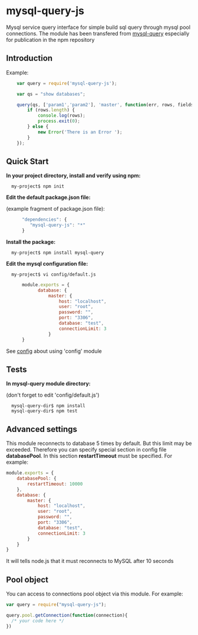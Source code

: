 mysql-query-js
==============

Mysql service query interface for simple build sql query through mysql pool connections.
The module has been transfered from [mysql-query](https://github.com/ria-com/node-mysql-query) especially for publication in the npm repository

Introduction
------------

Example:

```javascript
    var query = require('mysql-query-js');

    var qs = "show databases";

    query(qs, ['param1','param2'], 'master', function(err, rows, fields) {
        if (rows.length) {
            console.log(rows);
            process.exit(0);
        } else {
            new Error('There is an Error ');
        }
    });
```


Quick Start
-----------

**In your project directory, install and verify using npm:**

      my-project$ npm init

**Edit the default package.json file:**

(example fragment of package.json file):

```javascript
      "dependencies": {
         "mysql-query-js": "*"
      }
```

**Install the package:**

      my-project$ npm install mysql-query

**Edit the mysql configuration file:**

      my-project$ vi config/default.js

```javascript
      module.exports = {
            database: {
                master: {
                    host: "localhost",
                    user: "root",
                    password: "",
                    port: "3306",
                    database: "test",
                    connectionLimit: 3
                }
      }
```
See [config](https://www.npmjs.org/package/config) about using 'config' module


Tests
-----

**In mysql-query module directory:**

(don't forget to edit 'config/default.js')

      mysql-query-dir$ npm install
      mysql-query-dir$ npm test

Advanced settings
-----------------
This module reconnects to database 5 times by default. But this limit may be exceeded. Therefore you can specify special section in config file **databasePool**. In this section **restartTimeout** must be specified. For example:

```javascript
module.exports = {
    databasePool: {
        restartTimeout: 10000
    },
    database: {
        master: {
            host: "localhost",
            user: "root",
            password: "",
            port: "3306",
            database: "test",
            connectionLimit: 3
        }
    }
}
```

It will tells node.js that it must reconnects to MySQL after 10 seconds

Pool object
-----------

You can access to connections pool object via this module. For example:

```javascript
var query = require("mysql-query-js");

query.pool.getConnection(function(connection){
  /* your code here */
})
```